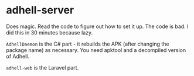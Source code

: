 # adhell-server

Does magic. Read the code to figure out how to set it up. The code is bad. I did this in 30 minutes because lazy.

`AdhellDaemon` is the C# part - it rebuilds the APK (after changing the package name) as necessary. You need apktool and a decompiled version of Adhell.

`adhell-web` is the Laravel part.
